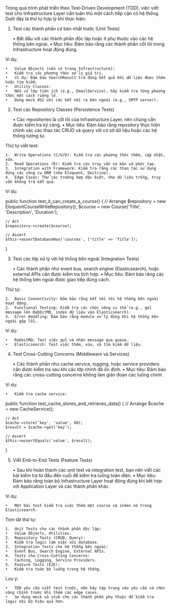 Trong quá trình phát triển theo Test-Driven Development (TDD), việc viết test cho Infrastructure Layer cần tuân thủ một cách tiếp cận có hệ thống. Dưới đây là thứ tự hợp lý khi thực hiện:

1. Test các thành phần cơ bản nhất trước (Unit Tests)

	•	Bắt đầu với các thành phần độc lập hoặc ít phụ thuộc vào các hệ thống bên ngoài.
	•	Mục tiêu: Đảm bảo rằng các thành phần cốt lõi trong Infrastructure hoạt động đúng.

Ví dụ:

	•	Value Objects (nếu có trong Infrastructure):
	•	Kiểm tra các phương thức xử lý giá trị.
	•	Ví dụ: Đảm bảo SearchResult trả đúng kết quả khi dữ liệu được thêm hoặc tìm kiếm.
	•	Utility Classes:
	•	Nếu có lớp tiện ích (e.g., EmailService), hãy kiểm tra từng phương thức một cách riêng lẻ.
	•	Dùng mock đối với các kết nối ra bên ngoài (e.g., SMTP server).

2. Test các Repository Classes (Persistence Tests)

	•	Các repositories là cốt lõi của Infrastructure Layer, nên chúng cần được kiểm tra kỹ càng.
	•	Mục tiêu: Đảm bảo rằng repository thực hiện chính xác các thao tác CRUD và query với cơ sở dữ liệu hoặc các hệ thống tương tự.

Thứ tự viết test:

	1.	Write Operations (C/U/D): Kiểm tra các phương thức thêm, cập nhật, xóa.
	2.	Read Operations (R): Kiểm tra các truy vấn cơ bản và phức tạp.
	3.	Integration with Framework: Kiểm tra rằng các thao tác sử dụng đúng các công cụ ORM (như Eloquent, Doctrine).
	4.	Edge Cases: Thử các trường hợp đặc biệt, như dữ liệu trống, truy vấn không trả kết quả.

Ví dụ:

public function test_it_can_create_a_course()
{
    // Arrange
    $repository = new EloquentCourseWriteRepository();
    $course = new Course('Title', 'Description', 'Duration');
    
    // Act
    $repository->create($course);
    
    // Assert
    $this->assertDatabaseHas('courses', ['title' => 'Title']);
}

3. Test các lớp xử lý với hệ thống bên ngoài (Integration Tests)

	•	Các thành phần như event bus, search engine (Elasticsearch), hoặc external APIs cần được kiểm tra tích hợp.
	•	Mục tiêu: Đảm bảo rằng các hệ thống bên ngoài được giao tiếp đúng cách.

Thứ tự:

	1.	Basic Connectivity: Đảm bảo rằng kết nối tới hệ thống bên ngoài hoạt động.
	2.	Functional Testing: Kiểm tra các chức năng cụ thể (e.g., gửi message lên RabbitMQ, index dữ liệu vào Elasticsearch).
	3.	Error Handling: Đảm bảo rằng module xử lý đúng khi hệ thống bên ngoài gặp lỗi.

Ví dụ:

	•	RabbitMQ: Test việc gửi và nhận message qua queue.
	•	Elasticsearch: Test việc thêm, xóa, và tìm kiếm dữ liệu.

4. Test Cross-Cutting Concerns (Middleware và Services)

	•	Các thành phần như cache service, logging, hoặc service providers cần được kiểm tra sau khi các lớp chính đã ổn định.
	•	Mục tiêu: Đảm bảo rằng các cross-cutting concerns không làm gián đoạn các luồng chính.

Ví dụ:

	•	Kiểm tra cache service:

public function test_cache_stores_and_retrieves_data()
{
    // Arrange
    $cache = new CacheService();
    
    // Act
    $cache->store('key', 'value', 60);
    $result = $cache->get('key');
    
    // Assert
    $this->assertEquals('value', $result);
}

5. Viết End-to-End Tests (Feature Tests)

	•	Sau khi hoàn thành các unit test và integration test, bạn nên viết các bài kiểm tra từ đầu đến cuối để kiểm tra luồng toàn diện.
	•	Mục tiêu: Đảm bảo rằng toàn bộ Infrastructure Layer hoạt động đúng khi kết hợp với Application Layer và các thành phần khác.

Ví dụ:

	•	Một bài test kiểm tra việc thêm một course và index nó trong Elasticsearch.

Tóm tắt thứ tự:

	1.	Unit Tests cho các thành phần độc lập:
	•	Value Objects, Utilities.
	2.	Repository Tests (CRUD, Query):
	•	Kiểm tra logic làm việc với database.
	3.	Integration Tests cho hệ thống bên ngoài:
	•	Event Bus, Search Engine, External APIs.
	4.	Tests cho Cross-Cutting Concerns:
	•	Caching, Logging, Service Providers.
	5.	Feature Tests (E2E):
	•	Kiểm tra toàn bộ luồng trong hệ thống.

Lưu ý:

	•	TDD yêu cầu viết test trước, nên hãy tập trung vào yêu cầu và chức năng chính trước khi thêm các edge cases.
	•	Sử dụng mock và stub cho các thành phần phụ thuộc để kiểm tra logic nội bộ hiệu quả hơn.
